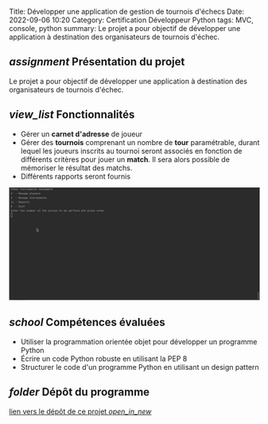 Title: Développer une application de gestion de tournois d'échecs
Date: 2022-09-06 10:20
Category: Certification Développeur Python
tags: MVC, console, python
summary: Le projet a pour objectif de développer une application à destination des organisateurs de tournois d'échec.

## <i class="medium material-icons">assignment</i> Présentation du projet

Le projet a pour objectif de développer une application à destination des organisateurs de tournois d'échec.

## <i class="medium material-icons">view_list</i> Fonctionnalités

 - Gérer un **carnet d'adresse** de joueur
 - Gérer des **tournois** comprenant un nombre de **tour** paramétrable, durant lequel les joueurs inscrits au tournoi 
seront associés en fonction de différents critères pour jouer un **match**. 
Il sera alors possible de mémoriser le résultat des matchs. 
 - Différents rapports seront fournis

![image](images/application-de-gestion-de-tournois-d-echec.gif)

## <i class="medium material-icons">school</i> Compétences évaluées

- Utiliser la programmation orientée objet pour développer un programme Python
- Écrire un code Python robuste en utilisant la PEP 8
- Structurer le code d'un programme Python en utilisant un design pattern

## <i class="medium material-icons">folder</i> Dépôt du programme
[lien vers le dépôt de ce projet  <i class="tiny material-icons">open_in_new</i>](https://github.com/DelphinePythonique/projet4)

